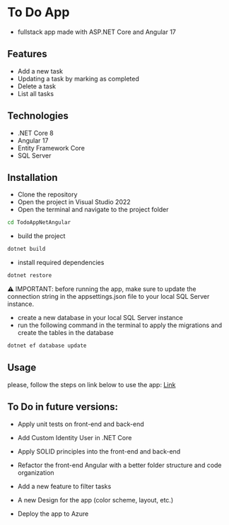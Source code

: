 # To Do App

- fullstack app made with ASP.NET Core and Angular 17

## Features
- Add a new task
- Updating a task by marking as completed
- Delete a task
- List all tasks

## Technologies
- .NET Core 8
- Angular 17
- Entity Framework Core
- SQL Server

## Installation
- Clone the repository
- Open the project in Visual Studio 2022
- Open the terminal and navigate to the project folder

```bash
cd TodoAppNetAngular
```

- build the project

```bash
dotnet build
```

- install required dependencies

```bash
dotnet restore
```

⚠ IMPORTANT: before running the app, make sure to update the connection string in the appsettings.json file to your local SQL Server instance.

- create a new database in your local SQL Server instance
- run the following command in the terminal to apply the migrations and create the tables in the database

```bash
dotnet ef database update
```


## Usage

please, follow the steps on link below to use the app:
[Link](https://imgur.com/a/heNk2ty)


## To Do in future versions:
- Apply unit tests on front-end and back-end

- Add Custom Identity User in .NET Core

- Apply SOLID principles into the front-end and back-end

- Refactor the front-end Angular with a better folder
structure and code organization

- Add a new feature to filter tasks

- A new Design for the app (color scheme, layout, etc.)

- Deploy the app to Azure